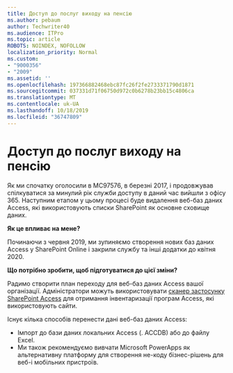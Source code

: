 ```yaml
---
title: Доступ до послуг виходу на пенсію
ms.author: pebaum
author: Techwriter40
ms.audience: ITPro
ms.topic: article
ROBOTS: NOINDEX, NOFOLLOW
localization_priority: Normal
ms.custom:
- "9000356"
- "2009"
ms.assetid: ''
ms.openlocfilehash: 197366882468ebc87fc26f2fe2733371790d1871
ms.sourcegitcommit: 037331d71f06750d972c0b6278b23bb15c4806ca
ms.translationtype: MT
ms.contentlocale: uk-UA
ms.lasthandoff: 10/18/2019
ms.locfileid: "36747809"
---
```

# <a name="access-services-retirement"></a>Доступ до послуг виходу на пенсію

Як ми спочатку оголосили в MC97576, в березні 2017, і продовжував спілкуватися за минулий рік служби доступу в даний час вийшли з офісу 365. Наступним етапом у цьому процесі буде видалення веб-баз даних Access, які використовують списки SharePoint як основне сховище даних.

**Як це впливає на мене?**

Починаючи з червня 2019, ми зупиняємо створення нових баз даних Access у SharePoint Online і закрили службу та інші додатки до квітня 2020.

**Що потрібно зробити, щоб підготуватися до цієї зміни?**

Радимо створити план переходу для веб-баз даних Access вашої організації. Адміністратори можуть використовувати [сканер застосунку SharePoint Access](https://github.com/SharePoint/PnP-Tools/tree/master/Solutions/SharePoint.AccessApp.Scanner) для отримання інвентаризації програм Access, які використовують сайти.

Існує кілька способів перенести дані веб-баз даних Access:

- Імпорт до бази даних локальних Access (. ACCDB) або до файлу Excel.
- Ми також рекомендуємо вивчати Microsoft PowerApps як альтернативну платформу для створення не-коду бізнес-рішень для веб-і мобільних пристроїв.
